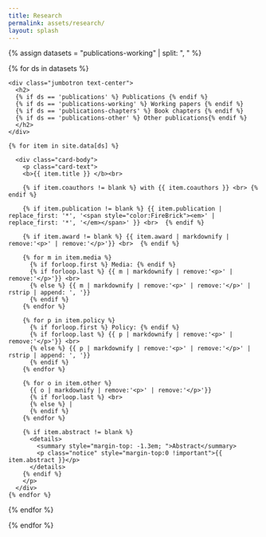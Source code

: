 ```yaml
---
title: Research
permalink: assets/research/
layout: splash
---
```


<div class="card">

  {% assign datasets = "publications-working" | split: ", " %}
  
  {% for ds in datasets %}
  
    <div class="jumbotron text-center">
      <h2>
      {% if ds == 'publications' %} Publications {% endif %}
	  {% if ds == 'publications-working' %} Working papers {% endif %}
	  {% if ds == 'publications-chapters' %} Book chapters {% endif %}
	  {% if ds == 'publications-other' %} Other publications{% endif %}
	  </h2>
    </div>
    
    {% for item in site.data[ds] %}
    
      <div class="card-body">
        <p class="card-text">
	  	<b>{{ item.title }} </b><br>
	  	  
	  	{% if item.coauthors != blank %} with {{ item.coauthors }} <br> {% endif %}
	  	  
	  	{% if item.publication != blank %} {{ item.publication | replace_first: '*', '<span style="color:FireBrick"><em>' | replace_first: '*', '</em></span>' }} <br>  {% endif %}
	  	
	  	{% if item.award != blank %} {{ item.award | markdownify | remove:'<p>' | remove:'</p>'}} <br>  {% endif %}
    
	  	{% for m in item.media %}
	  	  {% if forloop.first %} Media: {% endif %}
	  	  {% if forloop.last %} {{ m | markdownify | remove:'<p>' | remove:'</p>'}} <br> 
	  	  {% else %} {{ m | markdownify | remove:'<p>' | remove:'</p>' | rstrip | append: ', '}}
	  	  {% endif %}	
	  	{% endfor %}
    
	  	{% for p in item.policy %}
	  	  {% if forloop.first %} Policy: {% endif %}
	  	  {% if forloop.last %} {{ p | markdownify | remove:'<p>' | remove:'</p>'}} <br> 
	  	  {% else %} {{ p | markdownify | remove:'<p>' | remove:'</p>' | rstrip | append: ', '}}
	  	  {% endif %}	
	  	{% endfor %}		
    
	  	{% for o in item.other %}
	  	  {{ o | markdownify | remove:'<p>' | remove:'</p>'}}
	  	  {% if forloop.last %} <br> 
	  	  {% else %} |
	  	  {% endif %}		  
	  	{% endfor %}		  
    
	  	{% if item.abstract != blank %}
	  	  <details>
	  		<summary style="margin-top: -1.3em; ">Abstract</summary>
	  		<p class="notice" style="margin-top:0 !important">{{ item.abstract }}</p>
	  	  </details>
	  	{% endif %}
	    </p>
      </div>
    {% endfor %}
  
  {% endfor %}
  

  {% endfor %}
  
</div>


